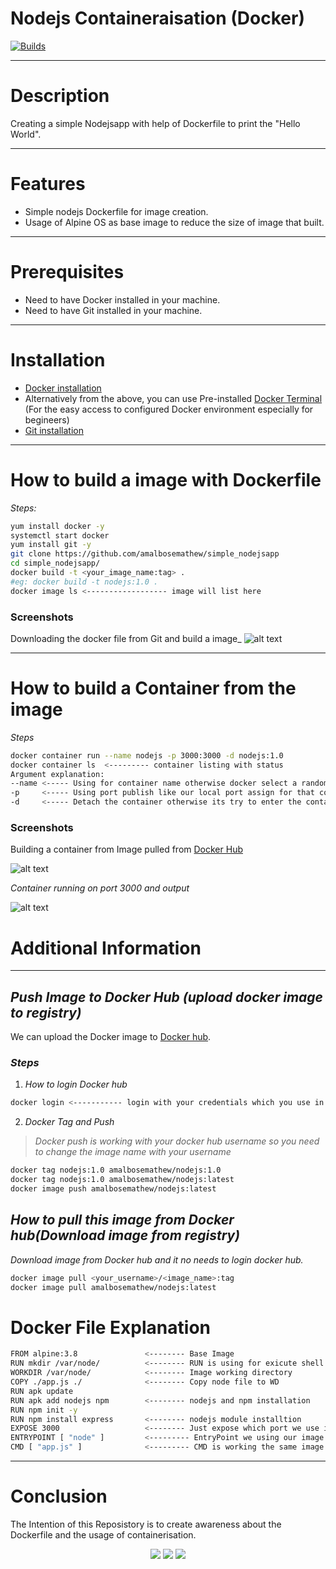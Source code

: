 # Nodejs Containeraisation (Docker)
[![Builds](https://travis-ci.org/joemccann/dillinger.svg?branch=master)](https://travis-ci.org/joemccann/dillinger)

---
# Description

Creating a simple Nodejsapp with help of Dockerfile to print the "Hello World".

---

# Features

- Simple nodejs Dockerfile for image creation.
- Usage of Alpine OS as base image to reduce the size of image that built.

---
# Prerequisites

- Need to have Docker installed in your machine.
- Need to have Git installed in your machine.

---
# Installation 

- [Docker installation](https://docs.docker.com/engine/install/ubuntu/) 
- Alternatively from the above, you can use Pre-installed [Docker Terminal](https://labs.play-with-docker.com/) (For the easy access to configured Docker environment especially for begineers)
- [Git installation](https://git-scm.com/download/linux)

---
# How to build a image with Dockerfile
_Steps:_
```sh
yum install docker -y
systemctl start docker
yum install git -y
git clone https://github.com/amalbosemathew/simple_nodejsapp
cd simple_nodejsapp/
docker build -t <your_image_name:tag> . 
#eg: docker build -t nodejs:1.0 .
docker image ls <------------------ image will list here
```

### Screenshots

Downloading the docker file from Git and build a image_ 
![alt text](https://i.ibb.co/RTVG9WY/screen2.png)

---
# How to build a Container from the image

_Steps_

```sh
docker container run --name nodejs -p 3000:3000 -d nodejs:1.0
docker container ls  <--------- container listing with status
Argument explanation:
--name <----- Using for container name otherwise docker select a random name
-p     <----- Using port publish like our local port assign for that container it means localport forwards to docker container
-d     <----- Detach the container otherwise its try to enter the container
```
### Screenshots 

Building a container from Image pulled from [Docker Hub](https://hub.docker.com/repository/docker/amalbosemathew/nodejs)

![alt text](https://i.ibb.co/S6CySDy/screen1.png)

_Container running on port 3000 and output_

![alt text](https://i.ibb.co/gMP2MCL/screen4.png)


# Additional Information

---
## _Push Image to Docker Hub (upload docker image to registry)_
We can upload the Docker image to [Docker hub]("https://hub.docker.com/").
### _Steps_
1. _How to login Docker hub_
```sh
docker login <----------- login with your credentials which you use in docker hub
```
2. _Docker Tag and Push_
> _Docker push is working with your docker hub username so you need to change the image name with your username_

```sh
docker tag nodejs:1.0 amalbosemathew/nodejs:1.0
docker tag nodejs:1.0 amalbosemathew/nodejs:latest
docker image push amalbosemathew/nodejs:latest
```
## _How to pull this image from Docker hub(Download image from registry)_
_Download image from Docker hub and it no needs to login docker hub._
```sh
docker image pull <your_username>/<image_name>:tag
docker image pull amalbosemathew/nodejs:latest
```
# Docker File Explanation
```sh
FROM alpine:3.8               <-------- Base Image
RUN mkdir /var/node/          <-------- RUN is using for exicute shell command
WORKDIR /var/node/            <-------- Image working directory
COPY ./app.js ./              <-------- Copy node file to WD
RUN apk update
RUN apk add nodejs npm        <-------- nodejs and npm installation
RUN npm init -y
RUN npm install express       <-------- nodejs module installtion 
EXPOSE 3000                   <-------- Just expose which port we use in container
ENTRYPOINT [ "node" ]         <--------- EntryPoint we using our image default command and if you need to change container runing time you can use "docker run --entrypoint sh <image>:tag" when you enter this your image default command is shell 
CMD [ "app.js" ]              <--------- CMD is working the same image default command but when you use ENTRYPOINT at that time this following entry point and it works as a argument of ENTRYPOINT eg: "node app.js"
```
---
# Conclusion

The Intention of this Reposistory is to create awareness about the Dockerfile and the usage of containerisation.

<p align="center">
<a href="mailto:mathew.amalbose@gmail.com"><img src="https://img.shields.io/badge/-mathew.amalbose@gmail.com-D14836?style=flat&logo=Gmail&logoColor=white"/></a>
<a href="https://www.linkedin.com/in/amal-bose-mathew"><img src="https://img.shields.io/badge/-Linkedin-blue"/></a>
<a href="https://techbit-new.blogspot.com/"><img src="https://img.shields.io/badge/-Blogger-orange"/></a>
  

